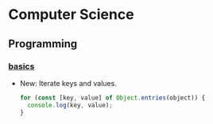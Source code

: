 # Computer Science

## Programming

### [basics](javascript/basics.md)

* New: Iterate keys and values.

    ```javascript
    for (const [key, value] of Object.entries(object)) {
      console.log(key, value);
    }
    ```